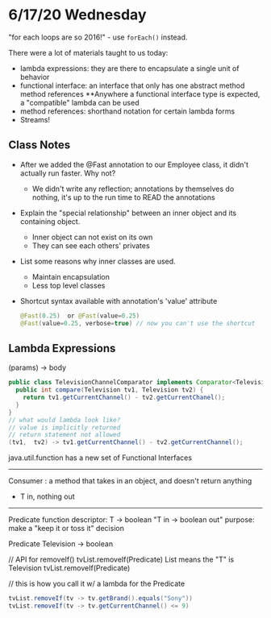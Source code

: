 # 6/17/20 Wednesday 

  "for each loops are so 2016!" 
    - use `forEach()` instead. 


There were a lot of materials taught to us today: 
  
  - lambda expressions: they are there to encapsulate a single unit of behavior
  - functional interface: an interface that only has one abstract method 
   method references
   **Anywhere a functional interface type is expected, a "compatible" lambda can be used
  - method references: shorthand notation for certain lambda forms 
  - Streams!


## Class Notes 
- After we added the @Fast annotation to our Employee class, it didn't actually run faster. Why not?
  - We didn't write any reflection; annotations by themselves do nothing, it's up to the run time to READ the annotations

- Explain the "special relationship" between an inner object and its containing object.
  - Inner object can not exist on its own
  - They can see each others' privates 

- List some reasons why inner classes are used. 
  - Maintain encapsulation
  - Less top level classes

- Shortcut syntax available with annotation's 'value' attribute
  ```java
  @Fast(0.25)  or @Fast(value=0.25)
  @Fast(value=0.25, verbose=true) // now you can't use the shortcut 
  ```

## Lambda Expressions 
(params) -> body
```java
public class TelevisionChannelComparator implements Comparator<Television> {
  public int compare(Television tv1, Television tv2) {
    return tv1.getCurrentChannel() - tv2.getCurrentChanel();
  }
}
// what would lambda look like?
// value is implicitly returned
// return statement not allowed
(tv1,  tv2) -> tv1.getCurrentChannel() - tv2.getCurrentChannel();

```

java.util.function has a new set of Functional Interfaces 

---

Consumer<T> : a method that takes in an object, and doesn't return anything 
  - T in, nothing out 


---

Predicate<T>
  function descriptor:  T -> boolean "T in -> boolean out"
  purpose: make a "keep it or toss it" decision 

Predicate<Television>
  Television -> boolean 

// API for removeIf()
tvList.removeIf(Predicate<T>)    List<Television> means the "T" is Television
tvList.removeIf(Predicate<Television>)

// this is how you call it w/ a lambda for the Predicate
```java
tvList.removeIf(tv -> tv.getBrand().equals("Sony"))
tvList.removeIf(tv -> tv.getCurrentChannel() <= 9)
```